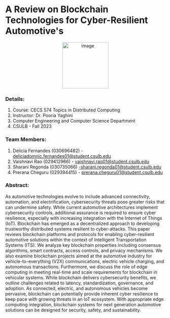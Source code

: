 # A Review on Blockchain Technologies for Cyber-Resilient Automotive's

<div style="text-align: center;">
<img width="145" alt="image" src="https://github.com/Cyber-Drive/Cyber_Resilient_Automotives/assets/144287581/77b16a2a-e833-42ba-a3a2-db9ab20f0bbf">
</div>

### Details: 
1. Course: CECS 574 Topics in Distributed Computing
2. Instructor: Dr. Pooria Yaghini  
3. Computer Engineering and Computer Science Department
4. CSULB - Fall 2023

### Team Members:
1. Delicia Fernandes (030696482) - deliciadomnic.fernandes01@student.csulb.edu
2. Vaishnavi Rao (029412966) - vaishnavi.rao01@student.csulb.edu
3. Sharani Regonda (030735066) -sharani.regonda01@student.csulb.edu
4. Prerana Cheguru (029394415) - prerana.cheguru01@student.csulb.edu

### Abstract:
As automotive technologies evolve to include advanced connectivity, automation, and electrification, cybersecurity threats pose greater risks that can undermine safety. While current automotive architectures implement cybersecurity controls, additional assurance is required to ensure cyber resilience, especially with increasing integration with the Internet of Things (IoT). Blockchain has emerged as a decentralized approach to developing trustworthy distributed systems resilient to cyber-attacks. This paper reviews blockchain platforms and protocols for enabling cyber-resilient automotive solutions within the context of Intelligent Transportation Systems (ITS). We analyze key blockchain properties including consensus algorithms, smart contracts, access controls, and privacy mechanisms. We also examine blockchain projects aimed at the automotive industry for vehicle-to-everything (V2X) communications, electric vehicle charging, and autonomous transactions.
Furthermore, we discuss the role of edge computing in meeting real-time and scale requirements for blockchain in vehicular systems. While blockchain delivers cybersecurity benefits, we outline challenges related to latency, standardization, governance, and adoption. As connected, electric, and autonomous vehicles become pervasive, blockchain can potentially provide inherent cyber resilience to keep pace with growing threats in an IoT ecosystem. With appropriate edge computing integration, blockchain systems for next generation automotive solutions can be designed for security, safety, and sustainability.